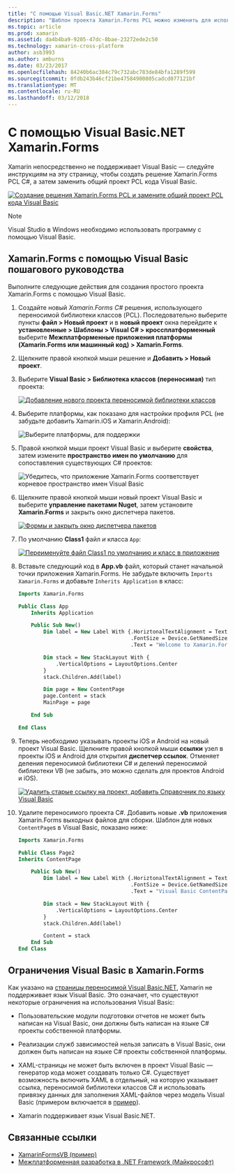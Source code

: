 ```yaml
---
title: "С помощью Visual Basic.NET Xamarin.Forms"
description: "Шаблон проекта Xamarin.Forms PCL можно изменить для использования Visual Basic для главной сборки, фактически, позволяя создавать кросс платформенных мобильных приложений с помощью VB.NET."
ms.topic: article
ms.prod: xamarin
ms.assetid: da4b4ba9-9205-47dc-8bae-23272ede2c50
ms.technology: xamarin-cross-platform
author: asb3993
ms.author: amburns
ms.date: 03/23/2017
ms.openlocfilehash: 84240b6ac384c79c732abc783de84bfa1289f599
ms.sourcegitcommit: 0fdb243b46cf21be47584900805cadcd077121bf
ms.translationtype: MT
ms.contentlocale: ru-RU
ms.lasthandoff: 03/12/2018
---
```

# <a name="xamarinforms-using-visual-basicnet"></a>С помощью Visual Basic.NET Xamarin.Forms

Xamarin непосредственно не поддерживает Visual Basic — следуйте инструкциям на эту страницу, чтобы создать решение Xamarin.Forms PCL C#, а затем заменить общий проект PCL кода Visual Basic.

[![](xamarin-forms-images/hero-sml.png "Создание решения Xamarin.Forms PCL и замените общий проект PCL кода Visual Basic")](xamarin-forms-images/hero.png#lightbox)

> [!NOTE]
> Visual Studio в Windows необходимо использовать программу с помощью Visual Basic.

## <a name="xamarinforms-with-visual-basic-walkthrough"></a>Xamarin.Forms с помощью Visual Basic пошагового руководства

Выполните следующие действия для создания простого проекта Xamarin.Forms с помощью Visual Basic.

1. Создайте новый *Xamarin.Forms C#* решения, использующего переносимой библиотеки классов (PCL).
Последовательно выберите пункты **файл > Новый проект** и в **новый проект** окна перейдите к **установленные > Шаблоны > Visual C# > кроссплатформенный** выберите  **Межплатформенные приложения платформы (Xamarin.Forms или машинный код) > Xamarin.Forms**.

2. Щелкните правой кнопкой мыши решение и **Добавить > Новый проект**.

3. Выберите **Visual Basic > Библиотека классов (переносимая)** тип проекта:

   [![](xamarin-forms-images/add-vb-2-sml.png "Добавление нового проекта переносимой библиотеки классов")](xamarin-forms-images/add-vb-2.png#lightbox)

4. Выберите платформы, как показано для настройки профиля PCL (не забудьте добавить Xamarin.iOS и Xamarin.Android):

   ![](xamarin-forms-images/add-vb-3-sml.png "Выберите платформы, для поддержки")

5. Правой кнопкой мыши проект Visual Basic и выберите **свойства**, затем измените **пространство имен по умолчанию** для сопоставления существующих C# проектов:

   ![](xamarin-forms-images/add-vb-4s-sml.png "Убедитесь, что приложение Xamarin.Forms соответствует корневое пространство имен Visual Basic")

6. Щелкните правой кнопкой мыши новый проект Visual Basic и выберите **управление пакетами Nuget**, затем установите **Xamarin.Forms** и закрыть окно диспетчера пакетов.

   [![](xamarin-forms-images/add-vb-4-sml.png "Формы и закрыть окно диспетчера пакетов")](xamarin-forms-images/add-vb-4.png#lightbox)

7. По умолчанию **Class1** файл *и* класса `App`:

   [![](xamarin-forms-images/add-vb-5-sml.png "Переименуйте файл Class1 по умолчанию и класс в приложение")](xamarin-forms-images/add-vb-5.png#lightbox)

8. Вставьте следующий код в **App.vb** файл, который станет начальной точки приложения Xamarin.Forms. Не забудьте включить `Imports Xamarin.Forms` и добавьте `Inherits Application` в класс:

    ```vb 
    Imports Xamarin.Forms

    Public Class App
        Inherits Application

        Public Sub New()
            Dim label = New Label With {.HoriztonalTextAlignment = TextAlignment.Center,
                                        .FontSize = Device.GetNamedSize(NamedSize.Medium, GetType(Label)),
                                        .Text = "Welcome to Xamarin.Forms with Visual Basic.NET"}

            Dim stack = New StackLayout With {
                .VerticalOptions = LayoutOptions.Center
            }
            stack.Children.Add(label)

            Dim page = New ContentPage
            page.Content = stack
            MainPage = page

        End Sub

    End Class
    ```

9. Теперь необходимо указывать проекты iOS и Android на новый проект Visual Basic.
Щелкните правой кнопкой мыши **ссылки** узел в проекты iOS и Android для открытия **диспетчер ссылок**. Отменяет деления переносимой библиотеки C# и делений переносимой библиотеки VB (не забыть, это можно сделать для проектов Android и iOS).

   [![](xamarin-forms-images/add-vb-8-sml.png "Удалить старые ссылку на проект, добавить Справочник по языку Visual Basic")](xamarin-forms-images/add-vb-8.png#lightbox)

10. Удалите переносимого проекта C#. Добавить новые **.vb** приложения Xamarin.Forms выходных файлов для сборки. Шаблон для новых `ContentPage`s в Visual Basic, показано ниже:

    ```vb
    Imports Xamarin.Forms

    Public Class Page2
    Inherits ContentPage

        Public Sub New()
            Dim label = New Label With {.HoriztonalTextAlignment = TextAlignment.Center,
                                        .FontSize = Device.GetNamedSize(NamedSize.Medium, GetType(Label)),
                                        .Text = "Visual Basic ContentPage"}

            Dim stack = New StackLayout With {
                .VerticalOptions = LayoutOptions.Center
            }
            stack.Children.Add(label)

            Content = stack
        End Sub
    End Class
    ```

## <a name="limitations-of-visual-basic-in-xamarinforms"></a>Ограничения Visual Basic в Xamarin.Forms

Как указано на [страницы переносимой Visual Basic.NET](~/cross-platform/platform/visual-basic/index.md), Xamarin не поддерживает язык Visual Basic. Это означает, что существуют некоторые ограничения на использования Visual Basic:

 - Пользовательские модули подготовки отчетов не может быть написан на Visual Basic, они должны быть написан на языке C# проекты собственной платформы.

 - Реализации служб зависимостей нельзя записать в Visual Basic, они должен быть написан на языке C# проекты собственной платформы.

 - XAML-страницы не может быть включен в проект Visual Basic — генератор кода может создавать только C#. Существует возможность включить XAML в отдельный, на которую указывает ссылка, переносимой библиотеки классов C# и использовать привязку данных для заполнения XAML-файлов через модель Visual Basic (примером включается в [пример](https://github.com/xamarin/mobile-samples/tree/master/VisualBasic/XamarinFormsVB/XamlPages)).

 - Xamarin поддерживает язык Visual Basic.NET.

## <a name="related-links"></a>Связанные ссылки

- [XamarinFormsVB (пример)](https://github.com/xamarin/mobile-samples/tree/master/VisualBasic/XamarinFormsVB)
- [Межплатформенная разработка в .NET Framework (Майкрософт)](http://msdn.microsoft.com/en-us/library/gg597391(v=vs.110).aspx)
